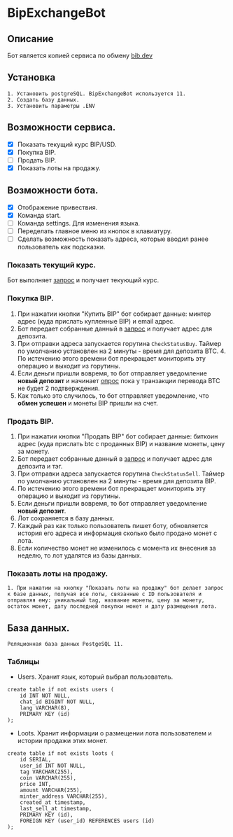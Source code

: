 # BipExchangeBot

## Описание

Бот является копией сервиса по обмену [bib.dev](https://bip.dev/ "bib.dev")

## Установка

    1. Установить postgreSQL. BipExchangeBot используется 11.
    2. Создать базу данных.
    3. Установить параметры .ENV

## Возможности сервиса.

- [x] Показать текущий курс BIP/USD.
- [x] Покупка BIP. 
- [ ] Продать BIP.
- [x] Показать лоты на продажу.

## Возможности бота.

- [x] Отображение привествия.
- [x] Команда start.
- [ ] Команда settings. Для изменения языка.
- [ ] Переделать главное меню из кнопок в клавиатуру.
- [ ] Сделать возможность показать адреса, которые вводил ранее пользователь как подсказки.

### Показать текущий курс.

Бот выполняет [запрос]( https://minterteam.github.io/bipdev-docs/#tag/Price/ "link title") и получает текующий курс.

### Покупка BIP.

 1. При нажатии кнопки "Купить BIP" бот собирает данные: минтер адрес (куда прислать купленные BIP) и email адрес.
 2. Бот передает собранные данный в [запрос](https://minterteam.github.io/bipdev-docs/#tag/Price) и получает адрес для депозита.
 3. При отправки адреса запускается горутина `CheckStatusBuy`. Таймер по умолчанию установлен на 2 минуты - время для депозита BTC. 	     4. По истечению этого времени бот прекращает мониторить эту операцию и выходит из горутины.
 5. Если деньги пришли вовремя, то бот отправляет уведомление **новый депозит** и начинает [опрос](https://minterteam.github.io/bipdev-docs/#operation/getBitcoinAddressStatus) пока у транзакции перевода BTC не будет 2 подтверждения. 
 6. Как только это случилось, то бот отправляет уведомление, что **обмен успешен** и монеты BIP пришли на счет.

### Продать BIP.

   1. При нажатии кнопки "Продать BIP" бот собирает данные: биткоин адрес (куда прислать btc с проданных BIP) и название монеты, цену за монету.
   2. Бот передает собранные данный в [запрос](https://minterteam.github.io/bipdev-docs/#operation/getMinterDepositAddress) и получает адрес для депозита и тэг.
   3. При отправки адреса запускается горутина `CheckStatusSell`. Таймер по умолчанию установлен на 2 минуты - время для депозита BIP.     
   4. По истечению этого времени бот прекращает мониторить эту операцию и выходит из горутины.
   5. Если деньги пришли вовремя, то бот отправляет уведомление **новый депозит**.
   6. Лот сохраняется в базу данных.
   7. Каждый раз как только пользователь пишет боту, обновляется история его адреса и информация сколько было продано монет с лота. 
   8. Если количество монет не изменилось с момента их внесения за неделю, то лот удалятся из базы данных.

### Показать лоты на продажу.

    1. При нажатии на кнопку "Показать лоты на продажу" бот делает запрос к базе данных, получая все лоты, связанные с ID пользователя и отправляя ему: уникальный tag, название монеты, цену за монету, остаток монет, дату последней покупки монет и дату размещения лота.

## База данных.

    Реляционная база данных PostgeSQL 11. 

### Таблицы

- Users. Хранит язык, который выбрал пользователь.
```
create table if not exists users (
	id INT NOT NULL,
   	chat_id BIGINT NOT NULL,
   	lang VARCHAR(8),
   	PRIMARY KEY (id)
);
```
- Loots. Хранит информации о размещении лота пользователем и истории продажи этих монет.
```
create table if not exists loots (
	id SERIAL,
	user_id INT NOT NULL,
	tag VARCHAR(255),
	coin VARCHAR(255),
	price INT,
	amount VARCHAR(255),
	minter_address VARCHAR(255),
	created_at timestamp,
	last_sell_at timestamp,
	PRIMARY KEY (id),
	FOREIGN KEY (user_id) REFERENCES users (id)
); 
```
